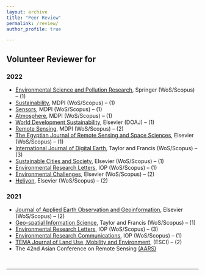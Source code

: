 ```yaml
---
layout: archive
title: "Peer Review"
permalink: /review/
author_profile: true

---
```


## Volunteer Reviewer for 

### 2022

* <a href="https://www.springer.com/journal/11356">Environmental Science and Pollution Research</a>, Springer (WoS/Scopus) – (1) 
* <a href="https://www.mdpi.com/journal/sustainability">Sustainability</a>, MDPI (WoS/Scopus) – (1) 
* <a href="https://www.mdpi.com/journal/sensors">Sensors</a>, MDPI (WoS/Scopus) – (1) 
* <a href="https://www.mdpi.com/journal/atmosphere">Atmosphere</a>, MDPI (WoS/Scopus) – (1) 
* <a href="https://www.sciencedirect.com/journal/world-development-sustainability">World Development Sustainability</a>, Elsevier (DOAJ) – (1) 
* <a href="https://www.mdpi.com/journal/remotesensing">Remote Sensing</a>, MDPI (WoS/Scopus) – (2) 
* <a href="https://www.sciencedirect.com/journal/the-egyptian-journal-of-remote-sensing-and-space-science">The Egyptian Journal of Remote Sensing and Space Sciences</a>, Elsevier (WoS/Scopus) – (1) 
* <a href="https://www.tandfonline.com/journals/tjde20">International Journal of Digital Earth</a>, Taylor and Francis (WoS/Scopus) – (3) 
* <a href="https://www.sciencedirect.com/journal/sustainable-cities-and-society">Sustainable Cities and Society</a>, Elsevier (WoS/Scopus) – (1) 
* <a href="https://iopscience.iop.org/journal/1748-9326">Environmental Research Letters</a>, IOP (WoS/Scopus) – (1) 
* <a href="https://www.journals.elsevier.com/environmental-challenges">Environmental Challenges</a>, Elsevier (WoS/Scopus) – (2) 
* <a href="https://www.cell.com/heliyon/home">Heliyon</a>, Elsevier (WoS/Scopus) – (2) 
 

### 2021 

* <a href="https://www.journals.elsevier.com/international-journal-of-applied-earth-observation-and-geoinformation">Journal of Applied Earth Observation and Geoinformation</a>, Elsevier (WoS/Scopus) – (2) 
* <a href="https://www.tandfonline.com/toc/tgsi20/current">Geo-spatial Information Science</a>, Taylor and Francis (WoS/Scopus) – (1) 
* <a href="https://iopscience.iop.org/journal/1748-9326">Environmental Research Letters</a>, IOP (WoS/Scopus) – (3) 
* <a href="https://iopscience.iop.org/journal/2515-7620">Environmental Research Communications</a>, IOP (WoS/Scopus) – (1) 
* <a href="http://www.serena.unina.it/index.php/tema/">TEMA Journal of Land Use, Mobility and Environment</a>, (ESCI) – (2) 
* The 42nd Asian Conference on Remote Sensing <a href="https://a-a-r-s.org/">(AARS)</a> 
 

<br/>
<hr>

